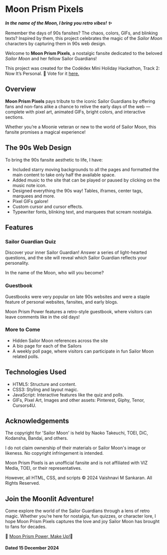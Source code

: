 # **Moon Prism Pixels**

***In the name of the Moon, I bring you retro vibes! ✨***

Remember the days of 90s fansites? The chaos, colors, GIFs, and blinking texts? Inspired by them, this project celebrates the magic of the *Sailor Moon* characters by capturing them in 90s web design.

Welcome to **Moon Prism Pixels**, a nostalgic fansite dedicated to the beloved *Sailor Moon* and her fellow Sailor Guardians!

This project was created for the Codédex Mini Holiday Hackathon, Track 2: Now It’s Personal.
📌 Vote for it [here.](https://www.codedex.io/community/hackathon/UetDG78Y8Rt4qBQQ0AAy)

## Overview  

**Moon Prism Pixels** pays tribute to the iconic Sailor Guardians by offering fans and non-fans alike a chance to relive the early days of the web — complete with pixel art, animated GIFs, bright colors, and interactive sections.

Whether you’re a Moonie veteran or new to the world of Sailor Moon, this fansite promises a magical experience!  

## The 90s Web Design 
To bring the 90s fansite aesthetic to life, I have:  
- Included starry moving backgrounds to all the pages and formatted the main content to take only half the available space.
- Added music to the site that can be played or paused by clicking on the music note icon.
- Designed everything the 90s way! Tables, iframes, center tags, marquees and more.
- Pixel GIFs galore!  
- Custom cursor and cursor effects.
- Typewriter fonts, blinking text, and marquees that scream nostalgia.  

## Features

### Sailor Guardian Quiz  
Discover your inner Sailor Guardian! Answer a series of light-hearted questions, and the site will reveal which Sailor Guardian reflects your personality.

In the name of the Moon, who will you become?

### Guestbook  
Guestbooks were very popular on late 90s websites and were a staple feature of personal websites, fansites, and early blogs.

Moon Prism Power features a retro-style guestbook, where visitors can leave comments like in the old days!

### More to Come  
- Hidden Sailor Moon references across the site
- A bio page for each of the Sailors
- A weekly poll page, where visitors can participate in fun Sailor Moon related polls.

## Technologies Used  
- HTML5: Structure and content.  
- CSS3: Styling and layout magic.  
- JavaScript: Interactive features like the quiz and polls.  
- GIFs, Pixel Art, Images and other assets: Pinterest, Giphy, Tenor, Cursors4U.

## Acknowledgements
The copyright for 'Sailor Moon' is held by Naoko Takeuchi, TOEI, DiC, Kodansha, Bandai, and others.

I do not claim ownership of their materials or Sailor Moon's image or likeness. No copyright infringement is intended.

Moon Prism Pixels is an unofficial fansite and is not affiliated with VIZ Media, TOEI, or their representatives. 

However, all HTML, CSS, and scripts © 2024 Vaishnavi M Sankaran. All Rights Reserved.

## Join the Moonlit Adventure!  
Come explore the world of the Sailor Guardians through a lens of retro magic. Whether you’re here for nostalgia, fun quizzes, or character lore, I hope Moon Prism Pixels captures the love and joy Sailor Moon has brought to fans for decades.

🌙 [Moon Prism Power, Make Up!](https://vams-skn.github.io/moon-prism-pixels/)🌙

#### Dated 15 December 2024
